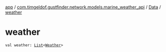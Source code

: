 [app](../../index.md) / [com.timgeldof.gustfinder.network.models.marine_weather_api](../index.md) / [Data](index.md) / [weather](./weather.md)

# weather

`val weather: `[`List`](https://kotlinlang.org/api/latest/jvm/stdlib/kotlin.collections/-list/index.html)`<`[`Weather`](../-weather/index.md)`>`